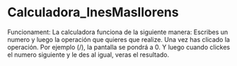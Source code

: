 # Calculadora_InesMasllorens
Funcionament: La calculadora funciona de la siguiente manera:
Escribes un numero y luego la operación que quieres que realize. Una vez has clicado la operación. Por ejemplo (/), la pantalla se pondrá a 0. Y luego cuando clickes el numero siguiente y le des al igual, veras el resultado.
